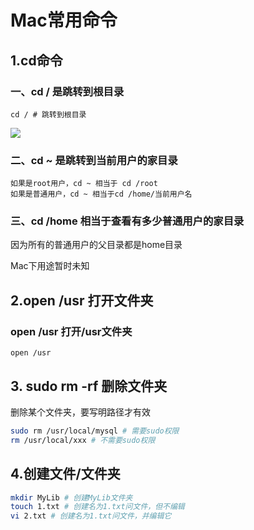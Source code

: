 #  Mac常用命令

## 1.cd命令
### 一、cd / 是跳转到根目录

```
cd / # 跳转到根目录
```

![](/Users/qiangge/Documents/MyWorks/Swift-Python-Web-Note/Swift-Python-Web-Note/md图片/423456.png)

### 二、cd ~ 是跳转到当前用户的家目录
```
如果是root用户，cd ~ 相当于 cd /root
如果是普通用户，cd ~ 相当于cd /home/当前用户名
```



### 三、cd /home 相当于查看有多少普通用户的家目录
因为所有的普通用户的父目录都是home目录

Mac下用途暂时未知



## 2.open /usr 打开文件夹

### open /usr 打开/usr文件夹

```
open /usr
```



## 3. sudo rm -rf 删除文件夹

删除某个文件夹，要写明路径才有效

```bash
sudo rm /usr/local/mysql # 需要sudo权限
rm /usr/local/xxx # 不需要sudo权限
```



##  4.创建文件/文件夹

```bash
mkdir MyLib # 创建MyLib文件夹
touch 1.txt # 创建名为1.txt问文件，但不编辑
vi 2.txt # 创建名为1.txt问文件，并编辑它
```



